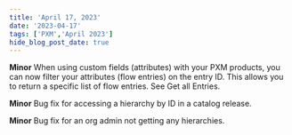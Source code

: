 ```yaml
---
title: 'April 17, 2023'
date: '2023-04-17'
tags: ['PXM','April 2023']
hide_blog_post_date: true
---
```

**Minor**
When using custom fields (attributes) with your PXM products, you can now filter your attributes (flow entries) on the entry ID. This allows you to return a specific list of flow entries. See Get all Entries.

**Minor**
Bug fix for accessing a hierarchy by ID in a catalog release.

**Minor**
Bug fix for an org admin not getting any hierarchies.
